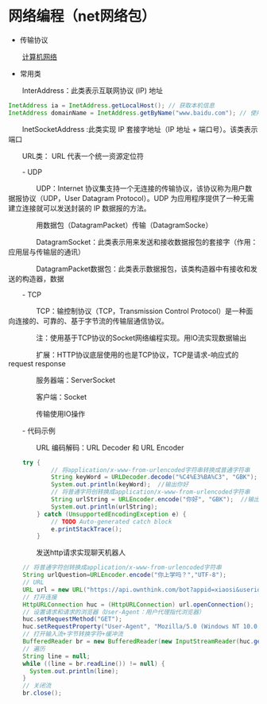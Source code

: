 # 网络编程（net网络包）

- 传输协议

&ensp;&ensp;&ensp;&ensp;[计算机网络](https://www.wolai.com/p32pAa7uQsf73sSkSP3PqP)

- 常用类

&ensp;&ensp;&ensp;&ensp;InterAddress：此类表示互联网协议 (IP) 地址

```Java
InetAddress ia = InetAddress.getLocalHost(); // 获取本机信息
InetAddress domainName = InetAddress.getByName("www.baidu.com"); // 使用域名获取信息
```


&ensp;&ensp;&ensp;&ensp;InetSocketAddress :此类实现 IP 套接字地址（IP 地址 + 端口号）。该类表示端口

&ensp;&ensp;&ensp;&ensp;URL类： URL 代表一个统一资源定位符

&ensp;&ensp;&ensp;&ensp;- UDP

&ensp;&ensp;&ensp;&ensp;&ensp;&ensp;&ensp;&ensp;UDP：Internet 协议集支持一个无连接的传输协议，该协议称为用户数据报协议（UDP，User Datagram Protocol）。UDP 为应用程序提供了一种无需建立连接就可以发送封装的 IP 数据报的方法。

&ensp;&ensp;&ensp;&ensp;&ensp;&ensp;&ensp;&ensp;用数据包（DatagramPacket）传输（DatagramSocke）

&ensp;&ensp;&ensp;&ensp;&ensp;&ensp;&ensp;&ensp;DatagramSocket：此类表示用来发送和接收数据报包的套接字（作用：应用层与传输层的通讯）

&ensp;&ensp;&ensp;&ensp;&ensp;&ensp;&ensp;&ensp;DatagramPacket数据包：此类表示数据报包，该类构造器中有接收和发送的构造器，数据

&ensp;&ensp;&ensp;&ensp;- TCP

&ensp;&ensp;&ensp;&ensp;&ensp;&ensp;&ensp;&ensp;TCP：输控制协议（TCP，Transmission Control Protocol）是一种面向连接的、可靠的、基于字节流的传输层通信协议。

&ensp;&ensp;&ensp;&ensp;&ensp;&ensp;&ensp;&ensp;注：使用基于TCP协议的Socket网络编程实现。用lO流实现数据输出

&ensp;&ensp;&ensp;&ensp;&ensp;&ensp;&ensp;&ensp;扩展：HTTP协议底层使用的也是TCP协议，TCP是请求-响应式的request response

&ensp;&ensp;&ensp;&ensp;&ensp;&ensp;&ensp;&ensp;服务器端：ServerSocket

&ensp;&ensp;&ensp;&ensp;&ensp;&ensp;&ensp;&ensp;客户端：Socket

&ensp;&ensp;&ensp;&ensp;&ensp;&ensp;&ensp;&ensp;传输使用IO操作

&ensp;&ensp;&ensp;&ensp;- 代码示例

&ensp;&ensp;&ensp;&ensp;&ensp;&ensp;&ensp;&ensp;URL 编码解码：URL Decoder  和 URL Encoder

```Java
    try {  
            // 将application/x-www-from-urlencoded字符串转换成普通字符串    
            String keyWord = URLDecoder.decode("%C4%E3%BA%C3", "GBK");    
            System.out.println(keyWord);  //输出你好  
            // 将普通字符创转换成application/x-www-from-urlencoded字符串    
            String urlString = URLEncoder.encode("你好", "GBK");  //输出%C4%E3%BA%C3  
            System.out.println(urlString);  
        } catch (UnsupportedEncodingException e) {  
            // TODO Auto-generated catch block  
            e.printStackTrace();  
        } 
```


&ensp;&ensp;&ensp;&ensp;&ensp;&ensp;&ensp;&ensp;发送http请求实现聊天机器人

```Java
    // 将普通字符创转换成application/x-www-from-urlencoded字符串    
    String urlQuestion=URLEncoder.encode("你上学吗？","UTF-8");
    // URL
    URL url = new URL("https://api.ownthink.com/bot?appid=xiaosi&userid=user&spoken=" + urlQuestion);
    // 打开连接
    HttpURLConnection huc = (HttpURLConnection) url.openConnection();
    // 设置请求和请求的浏览器（User-Agent：用户代理指代浏览器）
    huc.setRequestMethod("GET");
    huc.setRequestProperty("User-Agent", "Mozilla/5.0 (Windows NT 10.0; Win64; x64) AppleWebKit/537.36 (KHTML, like Gecko) Chrome/78.0.3904.97 Safari/537.36");
    // 打开输入流+字节转换字符+缓冲流
    BufferedReader br = new BufferedReader(new InputStreamReader(huc.getInputStream(), "utf-8"));
    // 遍历
    String line = null;
    while ((line = br.readLine()) != null) {
      System.out.println(line);
    }  
    // 关闭流
    br.close();
```



